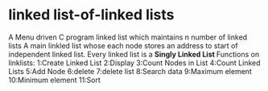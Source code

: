 # linked list-of-linked lists
A Menu driven C program 
linked list which maintains n number of linked lists
A main linkled list whose each node stores an address to start of independent linked list.
Every linked list is a <b> Singly Linked List </b>
Functions on linklists:
  1:Create Linked List
	2:Display
	3:Count Nodes in List
	4:Count Linked Lists
	5:Add Node
	6:delete
	7:delete list
	8:Search data
	9:Maximum element
	10:Minimum element
	11:Sort

